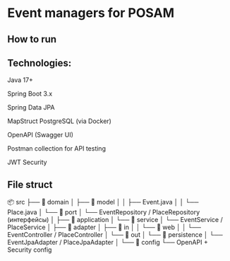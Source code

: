 # Event managers for POSAM
## How to run 

## Technologies:
Java 17+

Spring Boot 3.x

Spring Data JPA 

MapStruct 
PostgreSQL (via Docker)

OpenAPI (Swagger UI)

Postman collection for API testing

JWT Security 
## File struct 
📦 src
├── 📁 domain
│   ├── 📁 model
│   │   ├── Event.java
│   │   └── Place.java
│   └── 📁 port
│       └── EventRepository / PlaceRepository (интерфейсы)
│
├── 📁 application
│   └── 📁 service
│       └── EventService / PlaceService
│
├── 📁 adapter
│   ├── 📁 in
│   │   └── 📁 web
│   │       └── EventController / PlaceController
│   └── 📁 out
│       └── 📁 persistence
│           └── EventJpaAdapter / PlaceJpaAdapter
│
└── 📁 config
    └── OpenAPI + Security config
